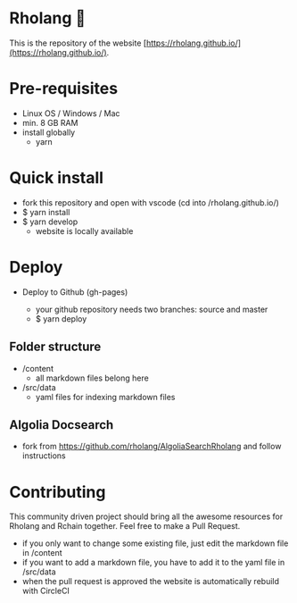 # Rholang 🥳

This is the repository of the website [https://rholang.github.io/](https://rholang.github.io/).

# Pre-requisites

- Linux OS / Windows / Mac
- min. 8 GB RAM
- install globally
  - yarn

# Quick install

- fork this repository and open with vscode (cd into /rholang.github.io/)
- \$ yarn install
- \$ yarn develop
  - website is locally available

# Deploy

- Deploy to Github (gh-pages)

  - your github repository needs two branches: source and master
  - \$ yarn deploy

## Folder structure

- /content
  - all markdown files belong here
- /src/data
  - yaml files for indexing markdown files

## Algolia Docsearch

- fork from https://github.com/rholang/AlgoliaSearchRholang and follow instructions

# Contributing

This community driven project should bring all the awesome resources for Rholang and Rchain together. Feel free to make a Pull Request.
- if you only want to change some existing file, just edit the markdown file in /content
- if you want to add a markdown file, you have to add it to the yaml file in /src/data
- when the pull request is approved the website is automatically rebuild with CircleCI
